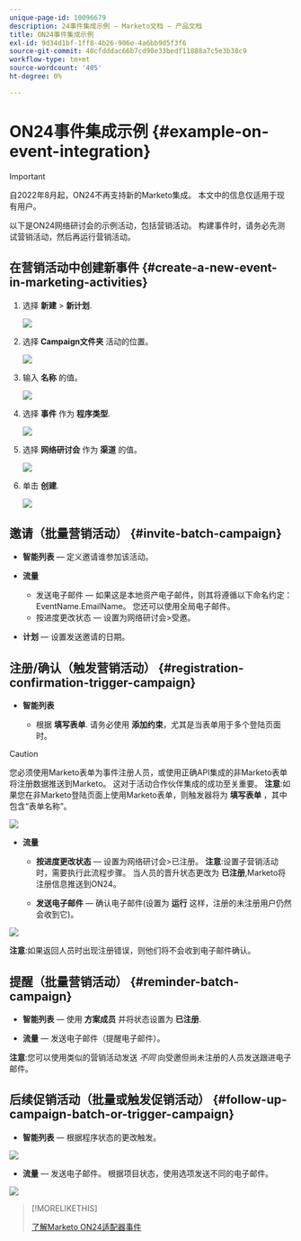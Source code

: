 ```yaml
---
unique-page-id: 10096679
description: 24事件集成示例 — Marketo文档 — 产品文档
title: ON24事件集成示例
exl-id: 9d34d1bf-1ff8-4b26-906e-4a6bb9d5f3f6
source-git-commit: 40cfdddac66b7cd90e33bedf11888a7c5e3b38c9
workflow-type: tm+mt
source-wordcount: '405'
ht-degree: 0%

---
```


# ON24事件集成示例 {#example-on-event-integration}

>[!IMPORTANT]
>
>自2022年8月起，ON24不再支持新的Marketo集成。 本文中的信息仅适用于现有用户。

以下是ON24网络研讨会的示例活动，包括营销活动。 构建事件时，请务必先测试营销活动，然后再运行营销活动。

## 在营销活动中创建新事件 {#create-a-new-event-in-marketing-activities}

1. 选择 **新建** > **新计划**.

   ![](assets/image2015-12-22-15-3a35-3a15.png)

1. 选择 **Campaign文件夹** 活动的位置。

   ![](assets/image2015-12-22-15-3a39-3a51.png)

1. 输入 **名称** 的值。

   ![](assets/image2015-12-22-15-3a43-3a4.png)

1. 选择 **事件** 作为 **程序类型**.

   ![](assets/image2015-12-22-15-3a44-3a41.png)

1. 选择 **网络研讨会** 作为 **渠道** 的值。

   ![](assets/image2015-12-22-15-3a46-3a34.png)

1. 单击 **创建**.

   ![](assets/image2015-12-22-15-3a48-3a20.png)

## 邀请（批量营销活动）  {#invite-batch-campaign}

* **智能列表**  — 定义邀请谁参加该活动。
* **流量**

   * 发送电子邮件 — 如果这是本地资产电子邮件，则其将遵循以下命名约定：EventName.EmailName。 您还可以使用全局电子邮件。
   * 按进度更改状态 — 设置为网络研讨会>受邀。

* **计划**  — 设置发送邀请的日期。

## 注册/确认（触发营销活动） {#registration-confirmation-trigger-campaign}

* **智能列表**

   * 根据 **填写表单**. 请务必使用 **添加约束**，尤其是当表单用于多个登陆页面时。

>[!CAUTION]
>
>您必须使用Marketo表单为事件注册人员，或使用正确API集成的非Marketo表单将注册数据推送到Marketo。 这对于活动合作伙伴集成的成功至关重要。 **注意**:如果您在非Marketo登陆页面上使用Marketo表单，则触发器将为 **填写表单** ，其中包含“表单名称”。

![](assets/image2015-12-22-15-3a50-3a22.png)

* **流量**

   * **按进度更改状态**  — 设置为网络研讨会>已注册。 **注意**:设置子营销活动时，需要执行此流程步骤。 当人员的晋升状态更改为 **已注册**,Marketo将注册信息推送到ON24。

   * **发送电子邮件**  — 确认电子邮件(设置为 **运行** 这样，注册的未注册用户仍然会收到它)。

![](assets/image2015-12-22-15-3a52-3a9.png)

**注意**:如果返回人员时出现注册错误，则他们将不会收到电子邮件确认。

## 提醒（批量营销活动） {#reminder-batch-campaign}

* **智能列表**  — 使用 **方案成员** 并将状态设置为 **已注册**.

* **流量**  — 发送电子邮件（提醒电子邮件）。

**注意**:您可以使用类似的营销活动发送 *不同* 向受邀但尚未注册的人员发送跟进电子邮件。

## 后续促销活动（批量或触发促销活动） {#follow-up-campaign-batch-or-trigger-campaign}

* **智能列表**  — 根据程序状态的更改触发。

![](assets/image2015-12-22-15-3a57-3a25.png)

* **流量**  — 发送电子邮件。 根据项目状态，使用选项发送不同的电子邮件。

![](assets/ten.png)

>[!MORELIKETHIS]
>
>[了解Marketo ON24适配器事件](/help/marketo/product-docs/demand-generation/events/create-an-event/create-an-event-with-the-marketo-on24-adapter/understanding-marketo-on24-adapter-events.md)
